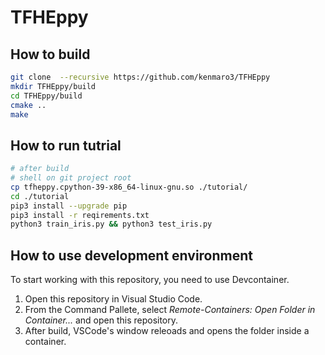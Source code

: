 # TFHEppy

## How to build

```sh
git clone  --recursive https://github.com/kenmaro3/TFHEppy
mkdir TFHEppy/build
cd TFHEppy/build
cmake ..
make
```

## How to run tutrial

```sh
# after build
# shell on git project root
cp tfheppy.cpython-39-x86_64-linux-gnu.so ./tutorial/
cd ./tutorial
pip3 install --upgrade pip
pip3 install -r reqirements.txt
python3 train_iris.py && python3 test_iris.py
```

## How to use development environment

To start working with this repository, you need to use Devcontainer.

1. Open this repository in Visual Studio Code.
2. From the Command Pallete, select *Remote-Containers: Open Folder in Container...* and open this repository.
3. After build, VSCode's window releoads and opens the folder inside a container.
